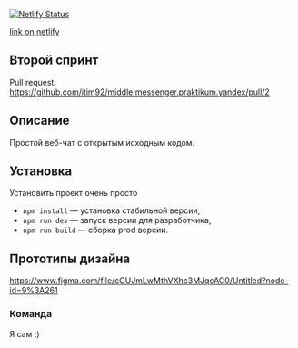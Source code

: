 [![Netlify Status](https://api.netlify.com/api/v1/badges/6ecdf16d-5899-4a67-b045-903f38e91b91/deploy-status)](https://app.netlify.com/sites/magnificent-malabi-11b0a9/deploys)

[link on netlify](https://magnificent-malabi-11b0a9.netlify.app/)

## Второй спринт
Pull request: https://github.com/itim92/middle.messenger.praktikum.yandex/pull/2

## Описание

Простой веб-чат с открытым исходным кодом.

## Установка

Установить проект очень просто

-   `npm install` — установка стабильной версии,
-   `npm run dev` — запуск версии для разработчика,
-   `npm run build` — сборка prod версии.

## Прототипы дизайна

https://www.figma.com/file/cGUJmLwMthVXhc3MJqcAC0/Untitled?node-id=9%3A261

### **Команда**

Я сам :)
